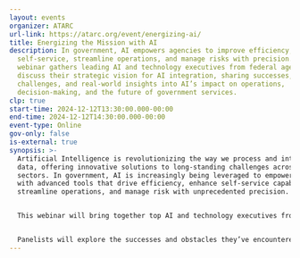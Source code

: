 ```yaml
---
layout: events
organizer: ATARC
url-link: https://atarc.org/event/energizing-ai/
title: Energizing the Mission with AI
description: In government, AI empowers agencies to improve efficiency, boost
  self-service, streamline operations, and manage risks with precision. This
  webinar gathers leading AI and technology executives from federal agencies to
  discuss their strategic vision for AI integration, sharing successes,
  challenges, and real-world insights into AI’s impact on operations,
  decision-making, and the future of government services.
clp: true
start-time: 2024-12-12T13:30:00.000-00:00
end-time: 2024-12-12T14:30:00.000-00:00
event-type: Online
gov-only: false
is-external: true
synopsis: >-
  Artificial Intelligence is revolutionizing the way we process and interpret
  data, offering innovative solutions to long-standing challenges across various
  sectors. In government, AI is increasingly being leveraged to empower agencies
  with advanced tools that drive efficiency, enhance self-service capabilities,
  streamline operations, and manage risk with unprecedented precision. 


  This webinar will bring together top AI and technology executives from federal agencies to share their strategic vision for AI integration. Panelists will explore the successes and obstacles they’ve encountered in implementing AI, providing real-world insights into how AI is transforming operations, improving decision-making, and shaping the future of government services. 


  Panelists will explore the successes and obstacles they’ve encountered in implementing AI, providing real-world insights into how AI is transforming operations, improving decision-making, and shaping the future of government services. The discussion will highlight how AI is poised to become an integral part of agency workflows, driving innovation and redefining strategic approaches to public sector challenges.
---
```

